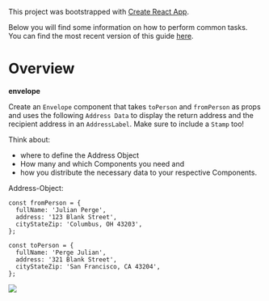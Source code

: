This project was bootstrapped with [Create React App](https://github.com/facebookincubator/create-react-app).

Below you will find some information on how to perform common tasks.<br>
You can find the most recent version of this guide [here](https://github.com/facebookincubator/create-react-app/blob/master/packages/react-scripts/template/README.md).

# Overview

**envelope**

Create an `Envelope` component that takes `toPerson` and `fromPerson` as props and uses the following `Address Data` to display the return address and the recipient address in an `AddressLabel`. Make sure to include a `Stamp` too! 

Think about:
- where to define the Address Object
- How many and which Components you need and
- how you distribute the necessary data to your respective Components.

Address-Object: 
```
const fromPerson = {
  fullName: 'Julian Perge',
  address: '123 Blank Street',
  cityStateZip: 'Columbus, OH 43203',
};

const toPerson = {
  fullName: 'Perge Julian',
  address: '321 Blank Street',
  cityStateZip: 'San Francisco, CA 43204',
};
```

![](https://i.imgur.com/ZfbWp0R.png)
